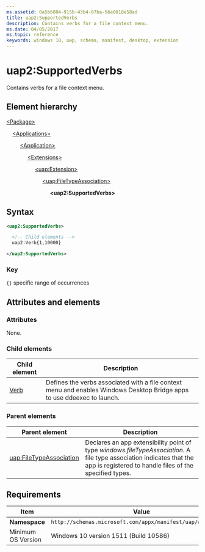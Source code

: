 ```yaml
---
ms.assetid: 0a5b6804-915b-43b4-87ba-56a0018e58ad
title: uap2:SupportedVerbs
description: Contains verbs for a file context menu.
ms.date: 04/05/2017
ms.topic: reference
keywords: windows 10, uwp, schema, manifest, desktop, extension 
---
```


# uap2:SupportedVerbs

Contains verbs for a file context menu.

## Element hierarchy

[\<Package\>](element-package.md)

&nbsp;&nbsp;&nbsp;&nbsp;[\<Applications\>](element-applications.md)

&nbsp;&nbsp;&nbsp;&nbsp; &nbsp;&nbsp;&nbsp;&nbsp;[\<Application\>](element-application.md)

&nbsp;&nbsp;&nbsp;&nbsp; &nbsp;&nbsp;&nbsp;&nbsp; &nbsp;&nbsp;&nbsp;&nbsp;[\<Extensions\>](element-1-extensions.md)

&nbsp;&nbsp;&nbsp;&nbsp; &nbsp;&nbsp;&nbsp;&nbsp; &nbsp;&nbsp;&nbsp;&nbsp; &nbsp;&nbsp;&nbsp;&nbsp;[\<uap:Extension\>](element-uap-extension.md)

&nbsp;&nbsp;&nbsp;&nbsp; &nbsp;&nbsp;&nbsp;&nbsp; &nbsp;&nbsp;&nbsp;&nbsp; &nbsp;&nbsp;&nbsp;&nbsp; &nbsp;&nbsp;&nbsp;&nbsp;[\<uap:FileTypeAssociation\>](element-uap-filetypeassociation.md)

&nbsp;&nbsp;&nbsp;&nbsp; &nbsp;&nbsp;&nbsp;&nbsp; &nbsp;&nbsp;&nbsp;&nbsp; &nbsp;&nbsp;&nbsp;&nbsp; &nbsp;&nbsp;&nbsp;&nbsp; &nbsp;&nbsp;&nbsp;&nbsp;**\<uap2:SupportedVerbs\>**

## Syntax

```xml
<uap2:SupportedVerbs>

  <!-- Child elements -->
  uap2:Verb{1,10000}

</uap2:SupportedVerbs>

```

### Key

`{}` specific range of occurrences

## Attributes and elements

### Attributes

None.

### Child elements

| Child element | Description |
|-|-|
| [Verb](element-uap2-verb.md) | Defines the verbs associated with a file context menu and enables Windows Desktop Bridge apps to use ddeexec to launch. |

### Parent elements

| Parent element | Description |
|-|-|
| [uap:FileTypeAssociation](element-uap-filetypeassociation.md) | Declares an app extensibility point of type *windows.fileTypeAssociation*. A file type association indicates that the app is registered to handle files of the specified types. |

## Requirements

| Item | Value |
|--|--|
| **Namespace** | `http://schemas.microsoft.com/appx/manifest/uap/windows10/2` |
| Minimum OS Version | Windows 10 version 1511 (Build 10586) |
